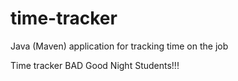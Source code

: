 # time-tracker
Java (Maven) application for tracking time on the job

Time tracker
BAD
Good Night Students!!!
